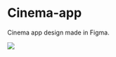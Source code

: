 # Cinema-app
Cinema app design made in Figma.

![](https://github.com/tobias-ahlund/Cinema-app/assets/112702337/88230897-f601-4f8e-816c-c13913912bca)

